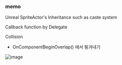### memo 
Unreal SpriteActor's Inheritance such as caste system

Callback function by Delegate

Collision 
- OnComponentBeginOverlap() 에서 튕겨내기

 
![image](https://github.com/strurao/Zelda/assets/126440235/7a0fd980-f1bc-474b-bae0-b2076045c7b5)
